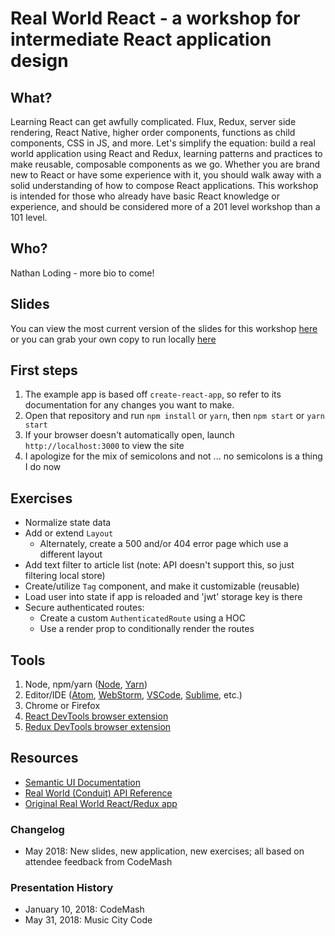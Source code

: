 # Real World React - a workshop for intermediate React application design

## What?

Learning React can get awfully complicated. Flux, Redux, server side rendering, React Native, higher order components, functions as child components, CSS in JS, and more. Let's simplify the equation: build a real world application using React and Redux, learning patterns and practices to make reusable, composable components as we go. Whether you are brand new to React or have some experience with it, you should walk away with a solid understanding of how to compose React applications. This workshop is intended for those who already have basic React knowledge or experience, and should be considered more of a 201 level workshop than a 101 level.

## Who?

Nathan Loding - more bio to come!


## Slides

You can view the most current version of the slides for this workshop [here](http://nloding.com/real-world-react-slides) or you can grab your own copy to run locally [here](https://github.com/nloding/real-world-react-slides)


## First steps

1. The example app is based off `create-react-app`, so refer to its documentation for any changes you want to make.
2. Open that repository and run `npm install` or `yarn`, then `npm start` or `yarn start`
3. If your browser doesn't automatically open, launch `http://localhost:3000` to view the site
4. I apologize for the mix of semicolons and not ... no semicolons is a thing I do now


## Exercises

- Normalize state data
- Add or extend `Layout`
  - Alternately, create a 500 and/or 404 error page which use a different layout
- Add text filter to article list (note: API doesn't support this, so just filtering local store)
- Create/utilize `Tag` component, and make it customizable (reusable)
- Load user into state if app is reloaded and 'jwt' storage key is there
- Secure authenticated routes:
  - Create a custom `AuthenticatedRoute` using a HOC
  - Use a render prop to conditionally render the routes


## Tools

1. Node, npm/yarn ([Node](https://nodejs.org/en/), [Yarn](https://yarnpkg.com/en/))
2. Editor/IDE ([Atom](https://atom.io/), [WebStorm](https://www.jetbrains.com/webstorm/), [VSCode](https://code.visualstudio.com/), [Sublime](https://www.sublimetext.com/), etc.)
3. Chrome or Firefox
4. [React DevTools browser extension](https://github.com/facebook/react-devtools)
5. [Redux DevTools browser extension](https://github.com/zalmoxisus/redux-devtools-extension)


## Resources

- [Semantic UI Documentation](https://react.semantic-ui.com/introduction)
- [Real World (Conduit) API Reference](https://github.com/gothinkster/realworld/tree/master/api)
- [Original Real World React/Redux app](https://github.com/gothinkster/react-redux-realworld-example-app)


### Changelog

- May 2018: New slides, new application, new exercises; all based on attendee feedback from CodeMash


### Presentation History

- January 10, 2018: CodeMash
- May 31, 2018: Music City Code
